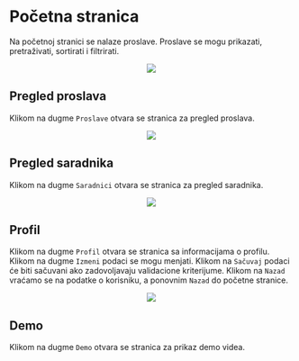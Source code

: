 # Početna stranica

Na početnoj stranici se nalaze proslave. Proslave se mogu prikazati, pretraživati, sortirati i filtrirati.
<p align="center">
  <img src="/organizatorToolbar.jpg">
</p>

## Pregled proslava
Klikom na dugme `Proslave` otvara se stranica za pregled proslava.
<p align="center">
  <img src="/proslaveOrganizer.jpg">
</p>

## Pregled saradnika
Klikom na dugme `Saradnici` otvara se stranica za pregled saradnika.
<p align="center">
  <img src="/saradniciOrganizer.jpg">
</p>

## Profil

Klikom na dugme `Profil` otvara se stranica sa informacijama o profilu. Klikom na dugme `Izmeni` podaci se mogu menjati. Klikom na `Sačuvaj` podaci će biti sačuvani ako zadovoljavaju validacione kriterijume. Klikom na `Nazad` vraćamo se na podatke o korisniku, a ponovnim `Nazad` do početne stranice.
<p align="center">
  <img src="/izmenaProfila.jpg">
</p>

## Demo 
Klikom na dugme `Demo` otvara se stranica za prikaz demo videa.